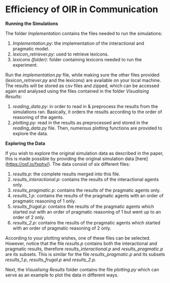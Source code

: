 # Efficiency of OIR in Communication

**Running the Simulations**

The folder *Implementation* contains the files needed to run the simulations:

  1. *Implementation.py*: the implementation of the interactional and pragmatic model.
  2. *lexicon_retriever.py*: used to retrieve lexicons.
  3. *lexicons (folder)*: folder containing lexicons needed to run the experiment.
  
Run the *implementation.py* file, while making sure the other files provided (*lexicon_retriever.py* and the lexicons) are available on your local machine. The results will be stored as csv files and zipped, which can be accessed again and analysed using the files contained in the folder *Visualising Results*:
  
1. *reading_data.py*: in order to read in & preprocess the results from the simulations ran. Basically, it orders the results according to the order of reasoning of the agents. 
2. *plotting.py*: read in the results as preprocessed and stored in the *reading_data.py* file. Then, numerous plotting functions are provided to explore the data.

**Exploring the Data**

If you wish to explore the original simulation data as described in the paper, this is made possible by providing the original simulation data [here] (https://osf.io/fxphv/). The data consist of six different files:

  1. *results.p*: the complete results merged into this file.
  2. *results_interactional.p*: contains the results of the interactional agents only.
  3. *results_pragmatic.p*: contains the results of the pragmatic agents only. 
  4. *results_1.p*: contains the results of the pragmatic agents with an order of pragmatic reasoning of 1 only.
  5. *results_frugal.p*: contains the results of the pragmatic agents which started out with an order of pragmatic reasoning of 1 but went up to an order of 2 only.
  6. *results_2.p*: contains the results of the pragmatic agents which started with an order of pragmatic reasoning of 2 only. 

According to your plotting wishes, one of these files can be selected. However, notice that the file *results.p* contains both the interactional and pragmatic results, therefore *results_interactional.p* and *results_pragmatic.p* are its subsets. This is similar for the file *results_pragmatic.p* and its subsets *results_1.p*, *results_frugal.p* and *results_2.p*. 

Next, the *Visualising Results* folder contains the file *plotting.py* which can serve as an example to plot the data in different ways.
